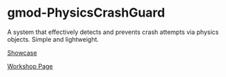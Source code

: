 # gmod-PhysicsCrashGuard
 A system that effectively detects and prevents crash attempts via physics objects.
 Simple and lightweight.

 [Showcase](https://youtu.be/FBUrrf0f-Ns)

 [Workshop Page](https://steamcommunity.com/sharedfiles/filedetails/?id=3148349097)
